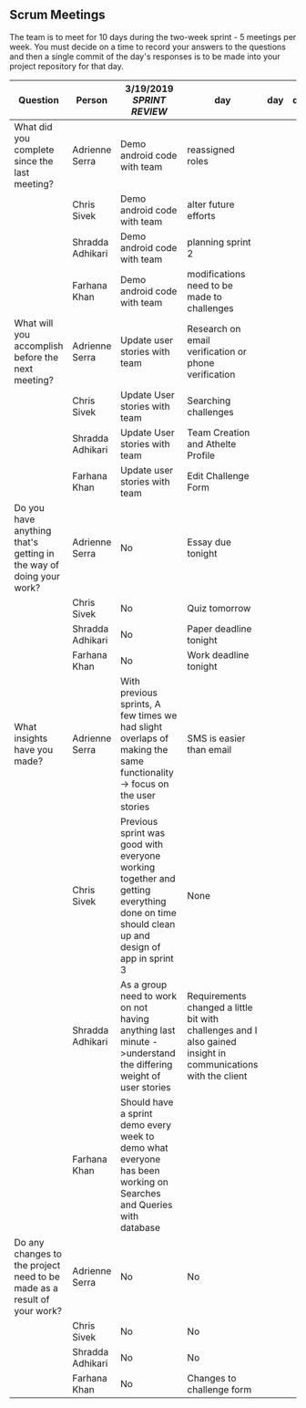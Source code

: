 ## Scrum Meetings
The team is to meet for 10 days during the two-week sprint - 5 meetings per week. You must decide on a time to record your answers to the questions and then a single commit of the day's responses is to be made into your project repository for that day.

Question    |          Person                                             | 3/19/2019  *SPRINT REVIEW* |  day | day | day | day | day | day |day | day | day |
------------|---------------------------------------------------------------------|-----|-----|-----|-----|-----|-----|-----|----|-----|-----|                                                              
| What did you complete since the last meeting? | Adrienne Serra | Demo android code with team | reassigned roles
|            | Chris Sivek | Demo android code with team |alter future efforts
|            | Shradda Adhikari | Demo android code with team |  planning sprint 2
|            | Farhana Khan | Demo android code with team | modifications need to be made to challenges
| What will you accomplish before the next meeting? | Adrienne Serra | Update user stories with team |Research on email verification or phone verification |
|            | Chris Sivek | Update User stories with team | Searching challenges |
|            | Shradda Adhikari | Update User stories with team | Team Creation and Athelte Profile 
|            | Farhana Khan | Update user stories with team | Edit Challenge Form
| Do you have anything that's getting in the way of doing your work? | Adrienne Serra |   No | Essay due tonight
|            | Chris Sivek |   No | Quiz tomorrow |
|            | Shradda Adhikari |   No | Paper deadline tonight 
|            | Farhana Khan |  No | Work deadline tonight 
| What insights have you made? | Adrienne Serra |   With previous sprints, A few times we had slight overlaps of making the same functionality -> focus on the user stories | SMS is easier than email | 
|            | Chris Sivek |   Previous sprint was good with everyone working together and getting everything done on time should clean up and design of app in sprint 3 | None | 
|            | Shradda Adhikari |   As a group need to work on not having anything last minute ->understand the differing weight of user stories |Requirements changed a little bit with challenges and I also gained insight in communications with the client | 
|            | Farhana Khan | Should have a sprint demo every week to demo what everyone has been working on Searches and Queries with database |
| Do any changes to the project need to be made as a result of your work? | Adrienne Serra |   No | No | 
|            | Chris Sivek |   No | No |
|            | Shradda Adhikari |   No  | No 
|            | Farhana Khan | No  | Changes to challenge form 
